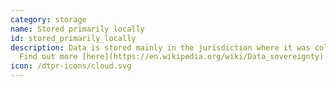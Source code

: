```yaml
---
category: storage
name: Stored primarily locally
id: stored_primarily_locally
description: Data is stored mainly in the jurisdiction where it was collected.
  Find out more [here](https://en.wikipedia.org/wiki/Data_sovereignty)
icon: /dtpr-icons/cloud.svg
---
```

